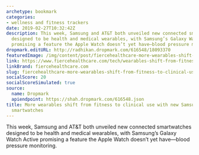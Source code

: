 ```yaml
---
archetype: bookmark
categories:
- wellness and fitness trackers
date: 2019-02-27T10:32:42Z
description: This week, Samsung and AT&T both unveiled new connected smartwatches
  designed to be health and medical wearables, with Samsung’s Galaxy Watch Active
  promising a feature the Apple Watch doesn’t yet have—blood pressure monitoring.
dropmark.editURL: http://radhikan.dropmark.com/616548/18093370
featuredImage: /img/content/post/fiercehealthcare-more-wearables-shift-from-fitness-to-clinical-use-with-new-samsung-and-atandt-smartwatches.jpg
link: https://www.fiercehealthcare.com/tech/wearables-shift-from-fitness-to-clinical-use-samsung-smart-watch-can-monitor-blood-pressure
linkBrand: fiercehealthcare.com
slug: fiercehealthcare-more-wearables-shift-from-fitness-to-clinical-use-with-new-samsung-and-atandt-smartwatches
socialScore: 20
socialScoreSimulated: true
source:
  name: Dropmark
  apiendpoint: https://shah.dropmark.com/616548.json
title: More wearables shift from fitness to clinical use with new Samsung and AT&T
  smartwatches
---
```

This week, Samsung and AT&T both unveiled new connected smartwatches designed to be health and medical wearables, with Samsung’s Galaxy Watch Active promising a feature the Apple Watch doesn’t yet have—blood pressure monitoring.